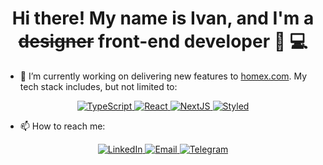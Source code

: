 <h1 align="center">Hi there! My name is Ivan, and I'm a <del>designer</del> front-end developer 🌝 💻</h1>

- 🔭 I’m currently working on delivering new features to <a href="https://homex.com">homex.com</a>. My tech stack includes, but not limited to:

<p align="center">
  <a href="https://www.typescriptlang.org/">
    <img src="https://img.shields.io/badge/-Typescript-blue" alt="TypeScript">
  </a>
  <a href="https://reactjs.org/">
    <img src="https://img.shields.io/badge/-React-61dafb" alt="React">
  </a>
  <a href="https://nextjs.org/">
    <img src="https://img.shields.io/badge/NextJS-black.svg?style=flat-square" alt="NextJS">
  </a>  
  <a href="https://styled-components.com/">
    <img src="https://img.shields.io/badge/-Styled-brightgreen" alt="Styled">
  </a> 
</p>


- 📫 How to reach me:

<p align="center"> 
  <a href="https://www.linkedin.com/in/ivanlytovka/">
    <img src="https://img.shields.io/badge/-LinkedIn-blue" alt="LinkedIn">
  </a>
  <a href="mailto:ivanlytovka@gmail.com">
    <img src="https://img.shields.io/badge/-Email-gray" alt="Email">
  </a>
  <a href="https://t.me/lytovka">
    <img src="https://img.shields.io/badge/-Telegram-blue" alt="Telegram">
  </a>
</p>
<!--
**lytovka/lytovka** is a ✨ _special_ ✨ repository because its `README.md` (this file) appears on your GitHub profile.

Here are some ideas to get you started:

- 🌱 I’m currently learning ...
- 👯 I’m looking to collaborate on ...
- 🤔 I’m looking for help with ...
- 💬 Ask me about ...
- 📫 How to reach me: ...
- 😄 Pronouns: ...
- ⚡ Fun fact: ...
  -->
